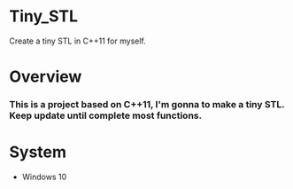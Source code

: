 # Tiny_STL
Create a tiny STL in C++11 for myself.

# Overview
### This is a project based on C++11, I'm gonna to make a tiny STL. Keep update until complete most functions.

# System
* Windows 10

